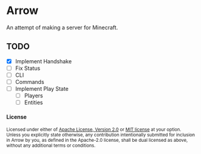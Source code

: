 # Arrow
An attempt of making a server for Minecraft.

## TODO

- [x] Implement Handshake
- [ ] Fix Status
- [ ] CLI
- [ ] Commands
- [ ] Implement Play State
  - [ ] Players
  - [ ] Entities

#### License

<sup>
Licensed under either of <a href="LICENSE-APACHE">Apache License, Version
2.0</a> or <a href="LICENSE-MIT">MIT license</a> at your option.
</sup>

<br>

<sub>
Unless you explicitly state otherwise, any contribution intentionally submitted
for inclusion in Arrow by you, as defined in the Apache-2.0 license, shall be
dual licensed as above, without any additional terms or conditions.
</sub>

